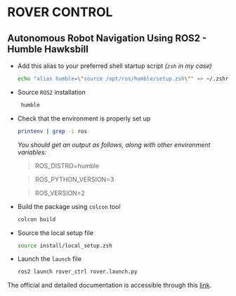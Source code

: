 # ROVER CONTROL

## Autonomous Robot Navigation Using ROS2 - Humble Hawksbill

- Add this alias to your preferred shell startup script _(`zsh` in my case)_
    ```zsh
    echo "alias humble=\"source /opt/ros/humble/setup.zsh\"" >> ~/.zshrc
    ```
- Source `ROS2` installation
   ```zsh
    humble
    ```
- Check that the environment is properly set up 
   ```zsh
   printenv | grep -i ros
   ```
   _You should get an output as follows, along with other environment variables:_
  
   > ROS_DISTRO=humble
    
   > ROS_PYTHON_VERSION=3
   
   > ROS_VERSION=2
   
- Build the package using `colcon` tool
    ```zsh
    colcon build
    ```
- Source the local setup file
    ```zsh
    source install/local_setup.zsh
    ```
- Launch the `launch` file
    ```zsh
    ros2 launch rover_ctrl rover.launch.py
    ```
    
The official and detailed documentation is accessible through this [link](https://docs.ros.org/en/humble/index.html).

